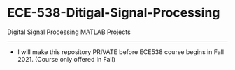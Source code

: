 # ECE-538-Ditigal-Signal-Processing
Digital Signal Processing MATLAB Projects 
******
* I will make this repository PRIVATE before ECE538 course begins in Fall 2021. 
(Course only offered in Fall) 
